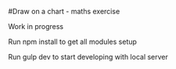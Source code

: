 #Draw on a chart - maths exercise

Work in progress

Run npm install to get all modules setup

Run gulp dev to start developing with local server



